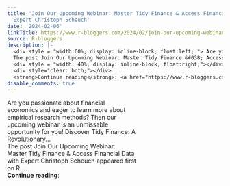 ```yaml
---
title: 'Join Our Upcoming Webinar: Master Tidy Finance & Access Financial Data with
  Expert Christoph Scheuch'
date: '2024-02-06'
linkTitle: https://www.r-bloggers.com/2024/02/join-our-upcoming-webinar-master-tidy-finance-access-financial-data-with-expert-christoph-scheuch/
source: R-bloggers
description: |-
  <div style = "width:60%; display: inline-block; float:left; "> Are you passionate about financial economics and eager to learn more about empirical research methods? Then our upcoming webinar is an unmissable opportunity for you! Discover Tidy Finance: A Revolutionary...<br />
  The post Join Our Upcoming Webinar: Master Tidy Finance &#038; Access Financial Data with Expert Christoph Scheuch appeared first on R ...</div>
  <div style = "width: 40%; display: inline-block; float:right;"></div>
  <div style="clear: both;"></div>
  <strong>Continue reading</strong>: <a href="https://www.r-bloggers.com/2024/ ...
disable_comments: true
---
```

<div style = "width:60%; display: inline-block; float:left; "> Are you passionate about financial economics and eager to learn more about empirical research methods? Then our upcoming webinar is an unmissable opportunity for you! Discover Tidy Finance: A Revolutionary...<br />
The post Join Our Upcoming Webinar: Master Tidy Finance &#038; Access Financial Data with Expert Christoph Scheuch appeared first on R ...</div>
<div style = "width: 40%; display: inline-block; float:right;"></div>
<div style="clear: both;"></div>
<strong>Continue reading</strong>: <a href="https://www.r-bloggers.com/2024/ ...